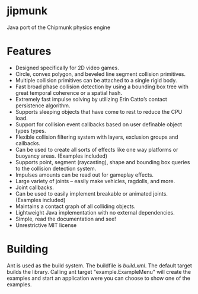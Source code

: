 jipmunk
=======

Java port of the Chipmunk physics engine

Features
========

* Designed specifically for 2D video games.
* Circle, convex polygon, and beveled line segment collision primitives.
* Multiple collision primitives can be attached to a single rigid body.
* Fast broad phase collision detection by using a bounding box tree with great temporal coherence or a spatial hash.
* Extremely fast impulse solving by utilizing Erin Catto’s contact persistence algorithm.
* Supports sleeping objects that have come to rest to reduce the CPU load.
* Support for collision event callbacks based on user definable object types types.
* Flexible collision filtering system with layers, exclusion groups and callbacks.
* Can be used to create all sorts of effects like one way platforms or buoyancy areas. (Examples included)
* Supports point, segment (raycasting), shape and bounding box queries to the collision detection system.
* Impulses amounts can be read out for gameplay effects.
* Large variety of joints – easily make vehicles, ragdolls, and more.
* Joint callbacks.
* Can be used to easily implement breakable or animated joints. (Examples included)
* Maintains a contact graph of all colliding objects.
* Lightweight Java implementation with no external dependencies.
* Simple, read the documentation and see!
* Unrestrictive MIT license

Building
========

Ant is used as the build system. The buildfile is *build.xml*. The default target builds the library. Calling
ant target "example.ExampleMenu" will create the examples and start an application were you can choose to show one
of the examples.